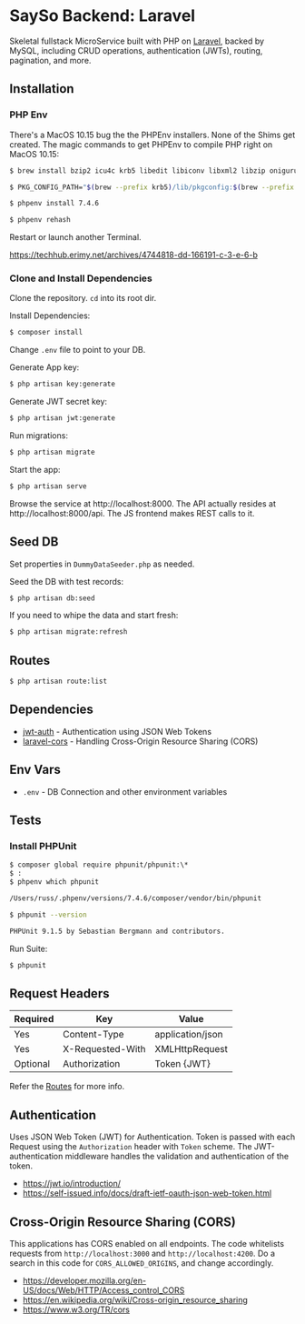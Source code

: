 # SaySo Backend: Laravel

Skeletal fullstack MicroService built with PHP on [Laravel](https://laravel.com/), backed by MySQL, including CRUD operations, authentication (JWTs), routing, pagination, and more.

## Installation

### PHP Env

There's a MacOS 10.15 bug the the PHPEnv installers. None of the Shims get created. The magic commands to get PHPEnv to compile PHP right on MacOS 10.15:

```sh
$ brew install bzip2 icu4c krb5 libedit libiconv libxml2 libzip oniguruma openssl@1.1 tidy-html5

$ PKG_CONFIG_PATH="$(brew --prefix krb5)/lib/pkgconfig:$(brew --prefix icu4c)/lib/pkgconfig:$(brew --prefix libedit)/lib/pkgconfig:$(brew --prefix libxml2)/lib/pkgconfig:$(brew --prefix libzip)/lib/pkgconfig:$(brew --prefix oniguruma)/lib/pkgconfig:$(brew --prefix openssl@1.1)/lib/pkgconfig:$(brew --prefix tidy-html5)/lib/pkgconfig" PHP_BUILD_CONFIGURE_OPTS="--with-bz2=$(brew --prefix bzip2) --with-iconv=$(brew --prefix libiconv)"

$ phpenv install 7.4.6

$ phpenv rehash
```
Restart or launch another Terminal.

https://techhub.erimy.net/archives/4744818-dd-166191-c-3-e-6-b

### Clone and Install Dependencies

Clone the repository. `cd` into its root dir.

Install Dependencies:

```sh
$ composer install
```

Change `.env` file to point to your DB.

Generate App key:

```sh
$ php artisan key:generate
```

Generate JWT secret key:

```sh
$ php artisan jwt:generate
```

Run migrations:

```sh
$ php artisan migrate
```

Start the app:

```sh
$ php artisan serve
```

Browse the service at http://localhost:8000. The API actually resides at http://localhost:8000/api. The JS frontend makes REST calls to it.

## Seed DB

Set properties in `DummyDataSeeder.php` as needed.

Seed the DB with test records:

```sh
$ php artisan db:seed
```

If you need to whipe the data and start fresh:

```sh
$ php artisan migrate:refresh
```

## Routes

```sh
$ php artisan route:list
```

## Dependencies

- [jwt-auth](https://github.com/tymondesigns/jwt-auth) - Authentication using JSON Web Tokens
- [laravel-cors](https://github.com/barryvdh/laravel-cors) - Handling Cross-Origin Resource Sharing (CORS)

## Env Vars

- `.env` - DB Connection and other environment variables

## Tests

### Install PHPUnit

```sh
$ composer global require phpunit/phpunit:\*
$ :
$ phpenv which phpunit

/Users/russ/.phpenv/versions/7.4.6/composer/vendor/bin/phpunit

$ phpunit --version

PHPUnit 9.1.5 by Sebastian Bergmann and contributors.
```

Run Suite:

```sh
$ phpunit
```

## Request Headers

| **Required** 	| **Key**              	| **Value**            	|
|----------	|------------------	|------------------	|
| Yes      	| Content-Type     	| application/json 	|
| Yes      	| X-Requested-With 	| XMLHttpRequest   	|
| Optional 	| Authorization    	| Token {JWT}      	|

Refer the [Routes](#Routes) for more info.

## Authentication

Uses JSON Web Token (JWT) for Authentication. Token is passed with each Request using the `Authorization` header with `Token` scheme. The JWT-authentication middleware handles the validation and authentication of the token.

- https://jwt.io/introduction/
- https://self-issued.info/docs/draft-ietf-oauth-json-web-token.html

## Cross-Origin Resource Sharing (CORS)

This applications has CORS enabled on all endpoints. The code whitelists requests from `http://localhost:3000` and `http://localhost:4200`. Do a search in this code for `CORS_ALLOWED_ORIGINS`, and change accordingly.

- https://developer.mozilla.org/en-US/docs/Web/HTTP/Access_control_CORS
- https://en.wikipedia.org/wiki/Cross-origin_resource_sharing
- https://www.w3.org/TR/cors
